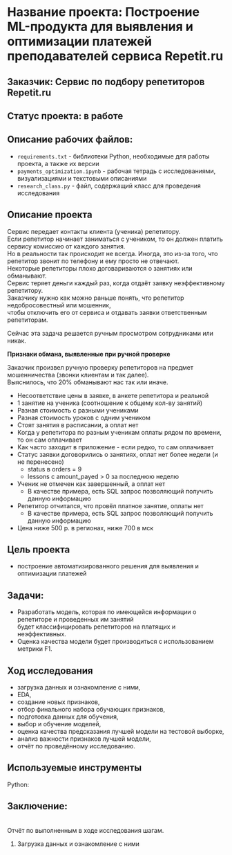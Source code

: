 # Название проекта: Построение ML-продукта для выявления и оптимизации платежей преподавателей сервиса Repetit.ru

## Заказчик: Сервис по подбору репетиторов Repetit.ru

## Статус проекта: в работе

## Описание рабочих файлов:
- `requirements.txt` - библиотеки Python, необходимые для работы проекта, а также их версии
- `payments_optimization.ipynb` - рабочая тетрадь с исследованиями, визуализациями и текстовыми описаниями
- `research_class.py` - файл, содержащий класс для проведения исследования

## Описание проекта

Сервис передает контакты клиента (ученика) репетитору.  
Если репетитор начинает заниматься с учеником, то он должен платить сервису комиссию от каждого занятия.  
Но в реальности так происходит не всегда. Иногда, это из-за того, что репетитор звонит по телефону и ему просто не отвечают.  
Некоторые репетиторы плохо договариваются о занятиях или обманывают.  
Сервис теряет деньги каждый раз, когда отдаёт заявку неэффективному репетитору.  
Заказчику нужно как можно раньше понять, что репетитор недобросовестный или мошенник,  
чтобы отключить его от сервиса и отдавать заявки ответственным репетиторам.

Сейчас эта задача решается ручным просмотром сотрудниками или никак.

**Признаки обмана, выявленные при ручной проверке**

Заказчик произвел ручную проверку репетиторов на предмет мошенничества (звонки клиентам и так далее).  
Выяснилось, что 20% обманывают нас так или иначе.
- Несоответствие цены в заявке, в анкете репетитора и реальной
- 1 занятие на ученика (соотношение к общему кол-ву занятий)
- Разная стоимость с разными учениками
- Разная стоимость уроков с одним учеником
- Стоят занятия в расписании, а оплат нет
- Когда у репетитора по разным ученикам оплаты рядом по времени, то он сам оплачивает
- Как часто заходит в приложение - если редко, то сам оплачивает
- Статус заявки договорились о занятиях, оплат нет более недели (и не перенесено)
  - status в orders = 9
  - lessons с amount_payed > 0 за последнюю неделю
- Ученик не отмечен как завершенный, а оплат нет 
  - В качестве примера, есть SQL запрос позволяющий получить данную информацию
- Репетитор отчитался, что провёл платное занятие, оплаты нет 
  - В качестве примера, есть SQL запрос позволяющий получить данную информацию
- Цена ниже 500 р. в регионах, ниже 700 в мск

## Цель проекта
- построение автоматизированного решения для выявления и оптимизации платежей

## Задачи:
- Разработать модель, которая по имеющейся информации о репетиторе и проведенных им занятий
  <br>будет классифицировать репетиторов на платящих и неэффективных.
- Оценка качества модели будет производиться с использованием метрики F1.

## Ход исследования
- загрузка данных и ознакомление с ними,
- EDA,
- создание новых признаков,
- отбор финального набора обучающих признаков,
- подготовка данных для обучения,
- выбор и обучение моделей,
- оценка качества предсказания лучшей модели на тестовой выборке,
- анализ важности признаков лучшей модели,
- отчёт по проведённому исследованию.

## Используемые инструменты
Python: 

## Заключение:
<br>Отчёт по выполненным в ходе исследования шагам.
1. Загрузка данных и ознакомление с ними
  <br>
